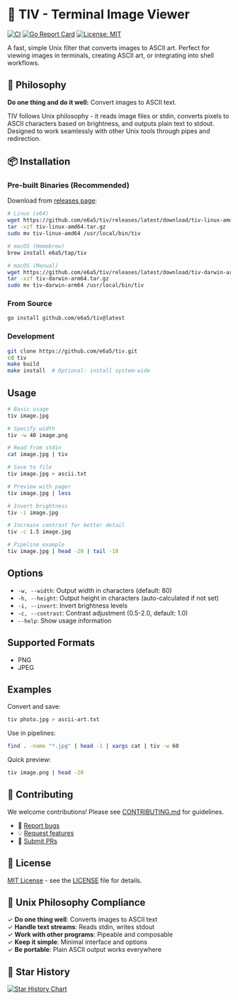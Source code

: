 # 🎨 TIV - Terminal Image Viewer

[![CI](https://github.com/e6a5/tiv/workflows/CI/badge.svg)](https://github.com/e6a5/tiv/actions)
[![Go Report Card](https://goreportcard.com/badge/github.com/e6a5/tiv)](https://goreportcard.com/report/github.com/e6a5/tiv)
[![License: MIT](https://img.shields.io/badge/License-MIT-yellow.svg)](https://opensource.org/licenses/MIT)

A fast, simple Unix filter that converts images to ASCII art. Perfect for viewing images in terminals, creating ASCII art, or integrating into shell workflows.

## 🐧 Philosophy

**Do one thing and do it well:** Convert images to ASCII text.

TIV follows Unix philosophy - it reads image files or stdin, converts pixels to ASCII characters based on brightness, and outputs plain text to stdout. Designed to work seamlessly with other Unix tools through pipes and redirection.

## 📦 Installation

### Pre-built Binaries (Recommended)

Download from [releases page](https://github.com/e6a5/tiv/releases):

```bash
# Linux (x64)
wget https://github.com/e6a5/tiv/releases/latest/download/tiv-linux-amd64.tar.gz
tar -xzf tiv-linux-amd64.tar.gz
sudo mv tiv-linux-amd64 /usr/local/bin/tiv

# macOS (Homebrew)
brew install e6a5/tap/tiv

# macOS (Manual)
wget https://github.com/e6a5/tiv/releases/latest/download/tiv-darwin-arm64.tar.gz
tar -xzf tiv-darwin-arm64.tar.gz
sudo mv tiv-darwin-arm64 /usr/local/bin/tiv
```

### From Source

```bash
go install github.com/e6a5/tiv@latest
```

### Development

```bash
git clone https://github.com/e6a5/tiv.git
cd tiv
make build
make install  # Optional: install system-wide
```

## Usage

```bash
# Basic usage
tiv image.jpg

# Specify width
tiv -w 40 image.png

# Read from stdin
cat image.jpg | tiv

# Save to file
tiv image.jpg > ascii.txt

# Preview with pager
tiv image.jpg | less

# Invert brightness
tiv -i image.jpg

# Increase contrast for better detail
tiv -c 1.5 image.jpg

# Pipeline example
tiv image.jpg | head -20 | tail -10
```

## Options

- `-w, --width`: Output width in characters (default: 80)
- `-h, --height`: Output height in characters (auto-calculated if not set)
- `-i, --invert`: Invert brightness levels
- `-c, --contrast`: Contrast adjustment (0.5-2.0, default: 1.0)
- `--help`: Show usage information

## Supported Formats

- PNG
- JPEG

## Examples

Convert and save:
```bash
tiv photo.jpg > ascii-art.txt
```

Use in pipelines:
```bash
find . -name "*.jpg" | head -1 | xargs cat | tiv -w 60
```

Quick preview:
```bash
tiv image.png | head -20
```

## 🤝 Contributing

We welcome contributions! Please see [CONTRIBUTING.md](CONTRIBUTING.md) for guidelines.

- 🐛 [Report bugs](https://github.com/e6a5/tiv/issues)
- 💡 [Request features](https://github.com/e6a5/tiv/issues)
- 🔧 [Submit PRs](https://github.com/e6a5/tiv/pulls)

## 📝 License

[MIT License](LICENSE) - see the [LICENSE](LICENSE) file for details.

## 🎯 Unix Philosophy Compliance

✓ **Do one thing well**: Converts images to ASCII text  
✓ **Handle text streams**: Reads stdin, writes stdout  
✓ **Work with other programs**: Pipeable and composable  
✓ **Keep it simple**: Minimal interface and options  
✓ **Be portable**: Plain ASCII output works everywhere

## 🌟 Star History

[![Star History Chart](https://api.star-history.com/svg?repos=e6a5/tiv&type=Date)](https://star-history.com/#e6a5/tiv&Date) 
